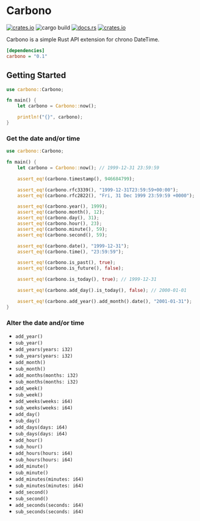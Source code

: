 # Carbono

[![crates.io](https://img.shields.io/crates/v/carbono.svg?style=flat-square)](https://crates.io/crates/carbono)
![cargo build](https://img.shields.io/github/actions/workflow/status/tjardoo/carbono/rust.yml?style=flat-square)
[![docs.rs](https://img.shields.io/docsrs/carbono?style=flat-square)](https://docs.rs/carbono)
[![crates.io](https://img.shields.io/crates/d/carbono.svg?style=flat-square)](https://crates.io/crates/carbono)

Carbono is a simple Rust API extension for chrono DateTime.

```ini
[dependencies]
carbono = "0.1"
```

## Getting Started

```rust
use carbono::Carbono;

fn main() {
    let carbono = Carbono::now();

    println!("{}", carbono);
}
```

### Get the date and/or time

```rust
use carbono::Carbono;

fn main() {
    let carbono = Carbono::now(); // 1999-12-31 23:59:59

    assert_eq!(carbono.timestamp(), 946684799);

    assert_eq!(carbono.rfc3339(), "1999-12-31T23:59:59+00:00");
    assert_eq!(carbono.rfc2822(), "Fri, 31 Dec 1999 23:59:59 +0000");

    assert_eq!(carbono.year(), 1999);
    assert_eq!(carbono.month(), 12);
    assert_eq!(carbono.day(), 31);
    assert_eq!(carbono.hour(), 23);
    assert_eq!(carbono.minute(), 59);
    assert_eq!(carbono.second(), 59);

    assert_eq!(carbono.date(), "1999-12-31");
    assert_eq!(carbono.time(), "23:59:59");

    assert_eq!(carbono.is_past(), true);
    assert_eq!(carbono.is_future(), false);

    assert_eq!(carbono.is_today(), true); // 1999-12-31

    assert_eq!(carbono.add_day().is_today(), false); // 2000-01-01

    assert_eq!(carbono.add_year().add_month().date(), "2001-01-31");
}
```

### Alter the date and/or time

- `add_year()`
- `sub_year()`
- `add_years(years: i32)`
- `sub_years(years: i32)`
- `add_month()`
- `sub_month()`
- `add_months(months: i32)`
- `sub_months(months: i32)`
- `add_week()`
- `sub_week()`
- `add_weeks(weeks: i64)`
- `sub_weeks(weeks: i64)`
- `add_day()`
- `sub_day()`
- `add_days(days: i64)`
- `sub_days(days: i64)`
- `add_hour()`
- `sub_hour()`
- `add_hours(hours: i64)`
- `sub_hours(hours: i64)`
- `add_minute()`
- `sub_minute()`
- `add_minutes(minutes: i64)`
- `sub_minutes(minutes: i64)`
- `add_second()`
- `sub_second()`
- `add_seconds(seconds: i64)`
- `sub_seconds(seconds: i64)`
